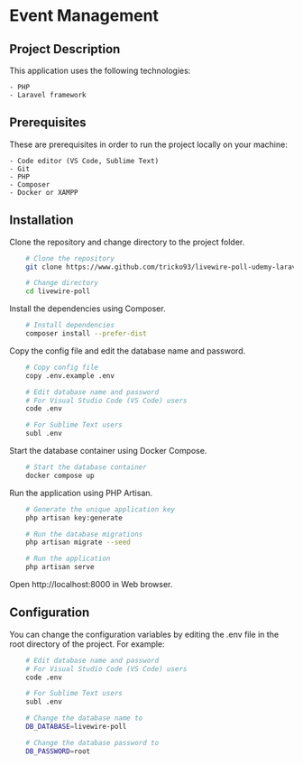 # Event Management

## Project Description

This application uses the following technologies:

	- PHP
	- Laravel framework

## Prerequisites

These are prerequisites in order to run the project locally on your machine:

	- Code editor (VS Code, Sublime Text)
	- Git
	- PHP
	- Composer
	- Docker or XAMPP

## Installation

Clone the repository and change directory to the project folder.

```sh
	# Clone the repository
	git clone https://www.github.com/tricko93/livewire-poll-udemy-laravel livewire-poll

	# Change directory
	cd livewire-poll
```

Install the dependencies using Composer.

```sh
	# Install dependencies
	composer install --prefer-dist
```

Copy the config file and edit the database name and password.

```sh
	# Copy config file
	copy .env.example .env

	# Edit database name and password 
	# For Visual Studio Code (VS Code) users
	code .env

	# For Sublime Text users
	subl .env
```

Start the database container using Docker Compose.

```sh
	# Start the database container
	docker compose up
```

Run the application using PHP Artisan.

```sh
	# Generate the unique application key
	php artisan key:generate

	# Run the database migrations
	php artisan migrate --seed

	# Run the application
	php artisan serve
```

Open http://localhost:8000 in Web browser.

## Configuration

You can change the configuration variables by editing the .env file in the root directory of the project. For example:

```sh
	# Edit database name and password 
	# For Visual Studio Code (VS Code) users
	code .env

	# For Sublime Text users
	subl .env

	# Change the database name to
	DB_DATABASE=livewire-poll

	# Change the database password to
	DB_PASSWORD=root
```
